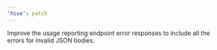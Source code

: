 ```yaml
---
'hive': patch
---
```


Improve the usage reporting endpoint error responses to include all the errors for invalid JSON
bodies.
